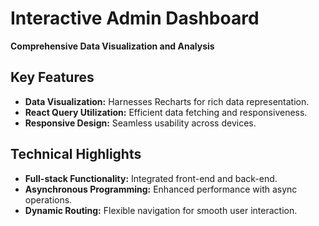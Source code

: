 # Interactive Admin Dashboard

**Comprehensive Data Visualization and Analysis**

## Key Features

- **Data Visualization:** Harnesses Recharts for rich data representation.
- **React Query Utilization:** Efficient data fetching and responsiveness.
- **Responsive Design:** Seamless usability across devices.

## Technical Highlights

- **Full-stack Functionality:** Integrated front-end and back-end.
- **Asynchronous Programming:** Enhanced performance with async operations.
- **Dynamic Routing:** Flexible navigation for smooth user interaction.